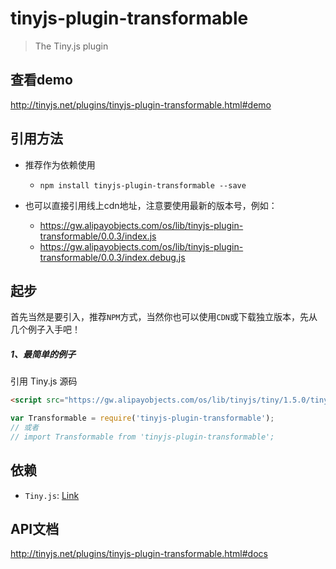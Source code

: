 # tinyjs-plugin-transformable

> The Tiny.js plugin

## 查看demo

http://tinyjs.net/plugins/tinyjs-plugin-transformable.html#demo

## 引用方法

- 推荐作为依赖使用

  - `npm install tinyjs-plugin-transformable --save`

- 也可以直接引用线上cdn地址，注意要使用最新的版本号，例如：

  - https://gw.alipayobjects.com/os/lib/tinyjs-plugin-transformable/0.0.3/index.js
  - https://gw.alipayobjects.com/os/lib/tinyjs-plugin-transformable/0.0.3/index.debug.js

## 起步
首先当然是要引入，推荐`NPM`方式，当然你也可以使用`CDN`或下载独立版本，先从几个例子入手吧！

##### 1、最简单的例子

引用 Tiny.js 源码
``` html
<script src="https://gw.alipayobjects.com/os/lib/tinyjs/tiny/1.5.0/tiny.js"></script>
```
``` js
var Transformable = require('tinyjs-plugin-transformable');
// 或者
// import Transformable from 'tinyjs-plugin-transformable';
```

## 依赖
- `Tiny.js`: [Link](http://tinyjs.net/api)

## API文档

http://tinyjs.net/plugins/tinyjs-plugin-transformable.html#docs

